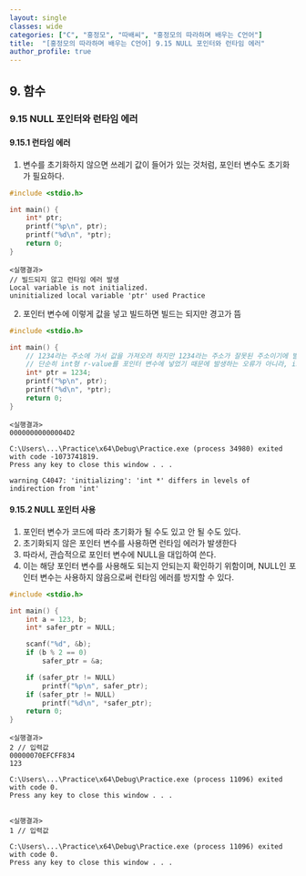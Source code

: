 ```yaml
---
layout: single
classes: wide
categories: ["C", "홍정모", "따배씨", "홍정모의 따라하며 배우는 C언어"]
title:  "[홍정모의 따라하며 배우는 C언어] 9.15 NULL 포인터와 런타임 에러"
author_profile: true
---
```


## 9. 함수

### 9.15 NULL 포인터와 런타임 에러

#### 9.15.1 런타임 에러

1. 변수를 초기화하지 않으면 쓰레기 값이 들어가 있는 것처럼, 포인터 변수도 초기화가 필요하다.

```c
#include <stdio.h>

int main() {
	int* ptr;
	printf("%p\n", ptr);
	printf("%d\n", *ptr);
	return 0; 
}
```
```
<실행결과>
// 빌드되지 않고 런타임 에러 발생
Local variable is not initialized.
uninitialized local variable 'ptr' used	Practice
```

2. 포인터 변수에 이렇게 값을 넣고 빌드하면 빌드는 되지만 경고가 뜸 

```c
#include <stdio.h>

int main() {
    // 1234라는 주소에 가서 값을 가져오려 하지만 1234라는 주소가 잘못된 주소이기에 발생하는 오류
    // 단순히 int형 r-value를 포인터 변수에 넣었기 때문에 발생하는 오류가 아니라, indirection(간접 참조) 하는 과정에서 발생하는 오류
	int* ptr = 1234;
	printf("%p\n", ptr);
	printf("%d\n", *ptr);
	return 0; 
}
```
```
<실행결과>
00000000000004D2

C:\Users\...\Practice\x64\Debug\Practice.exe (process 34980) exited with code -1073741819.
Press any key to close this window . . .

warning C4047: 'initializing': 'int *' differs in levels of indirection from 'int'
```

#### 9.15.2 NULL 포인터 사용

1. 포인터 변수가 코드에 따라 초기화가 될 수도 있고 안 될 수도 있다.
2. 초기화되지 않은 포인터 변수를 사용하면 런타임 에러가 발생한다
3. 따라서, 관습적으로 포인터 변수에 NULL을 대입하여 쓴다.
4. 이는 해당 포인터 변수를 사용해도 되는지 안되는지 확인하기 위함이며, NULL인 포인터 변수는 사용하지 않음으로써 런타임 에러를 방지할 수 있다.

```c
#include <stdio.h>

int main() {
	int a = 123, b;
	int* safer_ptr = NULL;

	scanf("%d", &b);
	if (b % 2 == 0)
		safer_ptr = &a;

	if (safer_ptr != NULL)
		printf("%p\n", safer_ptr);
	if (safer_ptr != NULL)
		printf("%d\n", *safer_ptr);
	return 0; 
}
```

```
<실행결과>
2 // 입력값
00000070EFCFF834
123

C:\Users\...\Practice\x64\Debug\Practice.exe (process 11096) exited with code 0.
Press any key to close this window . . .
```

```

<실행결과>
1 // 입력값

C:\Users\...\Practice\x64\Debug\Practice.exe (process 11096) exited with code 0.
Press any key to close this window . . .
```


